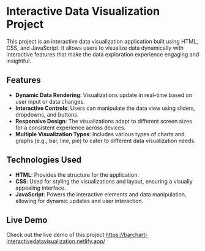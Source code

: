 # Interactive Data Visualization Project

This project is an interactive data visualization application built using HTML, CSS, and JavaScript. It allows users to visualize data dynamically with interactive features that make the data exploration experience engaging and insightful.

## Features

- **Dynamic Data Rendering**: Visualizations update in real-time based on user input or data changes.
- **Interactive Controls**: Users can manipulate the data view using sliders, dropdowns, and buttons.
- **Responsive Design**: The visualizations adapt to different screen sizes for a consistent experience across devices.
- **Multiple Visualization Types**: Includes various types of charts and graphs (e.g., bar, line, pie) to cater to different data visualization needs.

## Technologies Used

- **HTML**: Provides the structure for the application.
- **CSS**: Used for styling the visualizations and layout, ensuring a visually appealing interface.
- **JavaScript**: Powers the interactive elements and data manipulation, allowing for dynamic updates and user interaction.

## Live Demo

Check out the live demo of this project:https://barchart-interactivedatavisualization.netlify.app/



